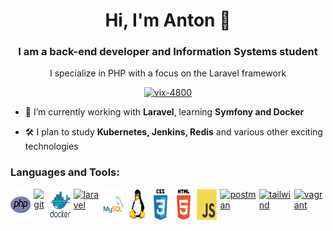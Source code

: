 <h1 align="center">
  Hi, I'm Anton 👋
</h1>
<h3 align="center">
  I am a back-end developer and Information Systems student
</h3>
<p align="center">
  I specialize in PHP with a focus on the Laravel framework
</p>

<p align="center">
	<a href="https://github.com/ryo-ma/github-profile-trophy">
    	<img src="https://github-profile-trophy.vercel.app/?username=vix-4800&theme=dracula" alt="vix-4800" />
  	</a>
</p>

-   🌱 I’m currently working with **Laravel**, learning **Symfony and Docker**

-   🛠️ I plan to study **Kubernetes, Jenkins, Redis** and various other exciting technologies

<h3 align="left">
  Languages and Tools:
</h3>

<div style='display:flex; column-gap:5px;'>
	<a href="https://www.php.net" target="_blank" rel="noreferrer">
		<img src="https://raw.githubusercontent.com/devicons/devicon/master/icons/php/php-original.svg" alt="php" width="50" height="50"/>
  	</a>
	<a href="https://git-scm.com/" target="_blank" rel="noreferrer">
    	<img src="https://www.vectorlogo.zone/logos/git-scm/git-scm-icon.svg" alt="git" width="50" height="50"/>
	</a>
	<a href="https://www.docker.com/" target="_blank" rel="noreferrer">
    	<img src="https://raw.githubusercontent.com/devicons/devicon/master/icons/docker/docker-original-wordmark.svg" alt="docker" width="50" height="50"/>
  	</a>
	<a href="https://laravel.com/" target="_blank" rel="noreferrer">
    	<img src="https://avatars.githubusercontent.com/u/958072?s=200&v=4" alt="laravel" width="50" height="50"/>
  	</a>
	<a href="https://www.mysql.com/" target="_blank" rel="noreferrer">
    	<img src="https://raw.githubusercontent.com/devicons/devicon/master/icons/mysql/mysql-original-wordmark.svg" alt="mysql" width="50" height="50"/>
  	</a>
	<a href="https://www.linux.org/" target="_blank" rel="noreferrer">
    	<img src="https://raw.githubusercontent.com/devicons/devicon/master/icons/linux/linux-original.svg" alt="linux" width="50" height="50"/>
  	</a>
	<a href="https://www.w3schools.com/css/" target="_blank" rel="noreferrer">
    	<img src="https://raw.githubusercontent.com/devicons/devicon/master/icons/css3/css3-original-wordmark.svg" alt="css3" width="50" height="50"/>
  	</a>
	<a href="https://www.w3.org/html/" target="_blank" rel="noreferrer">
    	<img src="https://raw.githubusercontent.com/devicons/devicon/master/icons/html5/html5-original-wordmark.svg" alt="html5" width="50" height="50"/>
  	</a>
	<a href="https://developer.mozilla.org/en-US/docs/Web/JavaScript" target="_blank" rel="noreferrer">
    	<img src="https://raw.githubusercontent.com/devicons/devicon/master/icons/javascript/javascript-original.svg" alt="javascript" width="50" height="50"/>
  	</a>
	<a href="https://postman.com" target="_blank" rel="noreferrer">
    	<img src="https://www.vectorlogo.zone/logos/getpostman/getpostman-icon.svg" alt="postman" width="50" height="50"/>
  	</a>
	<a href="https://tailwindcss.com/" target="_blank" rel="noreferrer">
    	<img src="https://www.vectorlogo.zone/logos/tailwindcss/tailwindcss-icon.svg" alt="tailwind" width="50" height="50"/>
  	</a>
	<a href="https://www.vagrantup.com/" target="_blank" rel="noreferrer">
    	<img src="https://www.vectorlogo.zone/logos/vagrantup/vagrantup-icon.svg" alt="vagrant" width="50" height="50"/>
  	</a>
</div>
